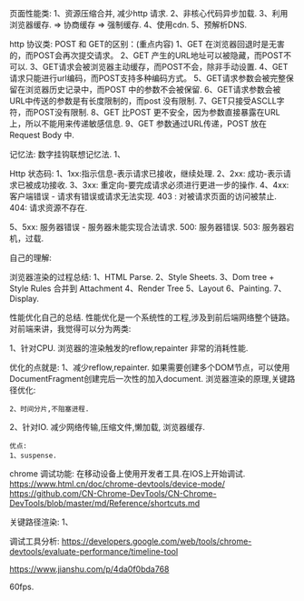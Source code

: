 页面性能类:
1、资源压缩合并, 减少http 请求.
2、非核心代码异步加载.
3、利用浏览器缓存. => 协商缓存 => 强制缓存.
4、使用cdn.
5、预解析DNS.

http 协议类:
POST 和 GET的区别：(重点内容)
1、GET 在浏览器回退时是无害的，而POST会再次提交请求。
2、GET 产生的URL地址可以被隐藏，而POST不可以.
3、GET请求会被浏览器主动缓存，而POST不会，除非手动设置.
4、GET请求只能进行url编码，而POST支持多种编码方式。
5、GET请求参数会被完整保留在浏览器历史记录中，而POST 中的参数不会被保留.
6、GET请求参数会被URL中传送的参数是有长度限制的，而post 没有限制.
7、GET只接受ASCLL字符，而POST没有限制.
8、GET 比POST 更不安全，因为参数直接暴露在URL上，所以不能用来传递敏感信息.
9、GET 参数通过URL传递，POST 放在Request Body 中.

记忆法: 数字挂钩联想记忆法.
1、

Http 状态码:
1、1xx:指示信息-表示请求已接收，继续处理.
2、2xx: 成功-表示请求已被成功接收.
3、3xx: 重定向-要完成请求必须进行更进一步的操作.
4、4xx: 客户端错误 - 请求有错误或请求无法实现.
403 : 对被请求页面的访问被禁止.
404: 请求资源不存在.

5、5xx: 服务器错误 - 服务器未能实现合法请求.
500: 服务器错误.
503: 服务器宕机，过载.



自己的理解:

浏览器渲染的过程总结:
1、HTML Parse.
2、Style Sheets.
3、Dom tree + Style Rules 合并到 Attachment
4、Render Tree 
5、Layout
6、Painting.
7、Display.


性能优化自己的总结.
性能优化是一个系统性的工程,涉及到前后端网络整个链路。
对前端来讲，我觉得可以分为两类:

1、针对CPU.
   浏览器的渲染触发的reflow,repainter 非常的消耗性能.

   优化的点就是:
    1、减少reflow,repainter.
       如果需要创建多个DOM节点，可以使用DocumentFragment创建完后一次性的加入document.
       浏览器渲染的原理,关键路径优化:

    2、时间分片,不阻塞进程.

2、针对IO.
   减少网络传输,压缩文件,懒加载,
   浏览器缓存.

    优点:
    1、suspense.

chrome 调试功能:
 在移动设备上使用开发者工具.在IOS上开始调试.
 https://www.html.cn/doc/chrome-devtools/device-mode/
 https://github.com/CN-Chrome-DevTools/CN-Chrome-DevTools/blob/master/md/Reference/shortcuts.md

 关键路径渲染:
 1、

 调试工具分析:
 https://developers.google.com/web/tools/chrome-devtools/evaluate-performance/timeline-tool

 https://www.jianshu.com/p/4da0f0bda768

 60fps.









 




